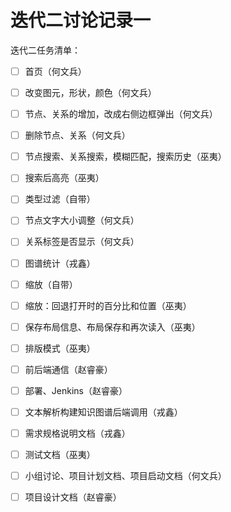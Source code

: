 # 迭代二讨论记录一

迭代二任务清单：

- [ ] 首页（何文兵）

- [ ] 改变图元，形状，颜色（何文兵）
- [ ] 节点、关系的增加，改成右侧边框弹出（何文兵）
- [ ] 删除节点、关系（何文兵）
- [ ] 节点搜索、关系搜索，模糊匹配，搜索历史（巫夷）
- [ ] 搜索后高亮（巫夷）
- [ ] 类型过滤（自带）
- [ ] 节点文字大小调整（何文兵）
- [ ] 关系标签是否显示（何文兵）
- [ ] 图谱统计（戎鑫）
- [ ] 缩放（自带）
- [ ] 缩放：回退打开时的百分比和位置（巫夷）
- [ ] 保存布局信息、布局保存和再次读入（巫夷）
- [ ] 排版模式（巫夷）
- [ ] 前后端通信（赵睿豪）
- [ ] 部署、Jenkins（赵睿豪）
- [ ] 文本解析构建知识图谱后端调用（戎鑫）
- [ ] 需求规格说明文档（戎鑫）
- [ ] 测试文档（巫夷）
- [ ] 小组讨论、项目计划文档、项目启动文档（何文兵）
- [ ] 项目设计文档（赵睿豪）